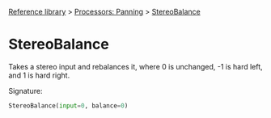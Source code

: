 [Reference library](../index.md) > [Processors: Panning](index.md) > [StereoBalance](stereobalance.md)

# StereoBalance

Takes a stereo input and rebalances it, where 0 is unchanged, -1 is hard left, and 1 is hard right.

Signature:
```python
StereoBalance(input=0, balance=0)
```
